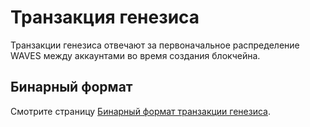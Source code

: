 # Транзакция генезиса

Транзакции генезиса отвечают за первоначальное распределение WAVES между аккаунтами во время создания блокчейна. 

## Бинарный формат

Смотрите страницу [Бинарный формат транзакции генезиса](/ru/blockchain/binary-format/transaction-binary-format/genesis-transaction-binary-format).

